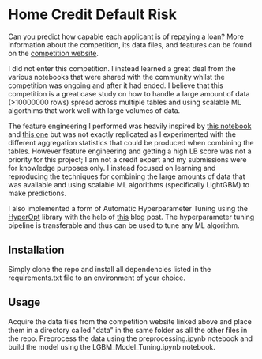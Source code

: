 # Home Credit Default Risk

Can you predict how capable each applicant is of repaying a loan? More information about the competition, its data files, and features can be found on the [competition website](https://www.kaggle.com/c/home-credit-default-risk).

I did not enter this competition. I instead learned a great deal from the various notebooks that 
were shared with the community whilst the competition was ongoing and after it had ended. I 
believe that this competition is a great case study on how to handle a large amount of data (>10000000 rows)
spread across multiple tables and using scalable ML algorthims that work well with large volumes of data.

The feature engineering I performed was heavily inspired by [this notebook](https://www.kaggle.com/willkoehrsen/start-here-a-gentle-introduction) and 
[this one](https://www.kaggle.com/jsaguiar/lightgbm-with-simple-features) but was not exactly replicated as I experimented with the different
aggregation statistics that could be produced when combining the tables. However feature engineering and getting a high LB score was not a priority for this project; I am not a credit expert and my submissions were for knowledge purposes only.
I instead focused on learning and reproducing the techniques for combining the large amounts of data that was available
and using scalable ML algorithms (specifically LightGBM) to make predictions.

I also implemented a form of Automatic Hyperparameter Tuning using the [HyperOpt](https://github.com/hyperopt/hyperopt) library with the help of [this](https://towardsdatascience.com/an-introductory-example-of-bayesian-optimization-in-python-with-hyperopt-aae40fff4ff0) blog post. The hyperparameter tuning pipeline is transferable and thus can be used to tune any ML algorithm. 

## Installation

Simply clone the repo and install all dependencies listed in the requirements.txt file to an environment of your choice.

## Usage

Acquire the data files from the competition website linked above and place them in a directory called "data" in the same folder as all the other files in the repo. Preprocess the data using the preprocessing.ipynb notebook and build the model using the LGBM_Model_Tuning.ipynb notebook.
